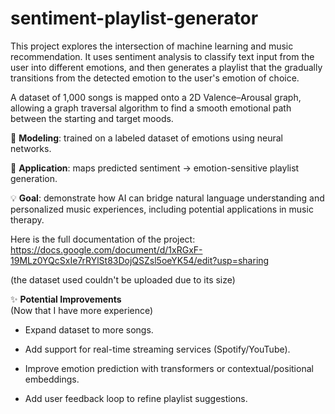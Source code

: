 # sentiment-playlist-generator

This project explores the intersection of machine learning and music recommendation.
It uses sentiment analysis to classify text input from the user into different emotions, and then generates a playlist that the gradually transitions from the detected emotion to the user's emotion of choice.

A dataset of 1,000 songs is mapped onto a 2D Valence–Arousal graph, allowing a graph traversal algorithm to find a smooth emotional path between the starting and target moods.

🧠 **Modeling**: trained on a labeled dataset of emotions using neural networks.

🎵 **Application**: maps predicted sentiment → emotion-sensitive playlist generation.

💡 **Goal**: demonstrate how AI can bridge natural language understanding and personalized music experiences, including potential applications in music therapy.

Here is the full documentation of the project: https://docs.google.com/document/d/1xRGxF-19MLz0YQcSxIe7rRYlSt83DojQSZsl5oeYK54/edit?usp=sharing


(the dataset used couldn't be uploaded due to its size)


✨ **Potential Improvements**  
(Now that I have more experience)
- Expand dataset to more songs.

- Add support for real-time streaming services (Spotify/YouTube).

- Improve emotion prediction with transformers or contextual/positional embeddings.

- Add user feedback loop to refine playlist suggestions.
